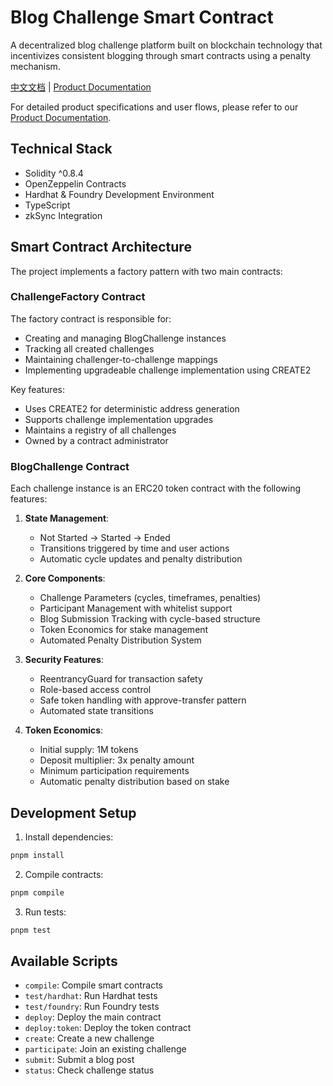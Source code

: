 # Blog Challenge Smart Contract

A decentralized blog challenge platform built on blockchain technology that incentivizes consistent blogging through smart contracts using a penalty mechanism.

[中文文档](./README.zh-CN.md) | [Product Documentation](https://exermon-blog.notion.site/BlogChallenge-Product-Description-1d348ee5ba8d80d8a18edc78200bfe11)

For detailed product specifications and user flows, please refer to our [Product Documentation](https://exermon-blog.notion.site/BlogChallenge-Product-Description-1d348ee5ba8d80d8a18edc78200bfe11).

## Technical Stack

- Solidity ^0.8.4
- OpenZeppelin Contracts
- Hardhat & Foundry Development Environment
- TypeScript
- zkSync Integration

## Smart Contract Architecture

The project implements a factory pattern with two main contracts:

### ChallengeFactory Contract

The factory contract is responsible for:
- Creating and managing BlogChallenge instances
- Tracking all created challenges
- Maintaining challenger-to-challenge mappings
- Implementing upgradeable challenge implementation using CREATE2

Key features:
- Uses CREATE2 for deterministic address generation
- Supports challenge implementation upgrades
- Maintains a registry of all challenges
- Owned by a contract administrator

### BlogChallenge Contract

Each challenge instance is an ERC20 token contract with the following features:

1. **State Management**:
   - Not Started → Started → Ended
   - Transitions triggered by time and user actions
   - Automatic cycle updates and penalty distribution

2. **Core Components**:
   - Challenge Parameters (cycles, timeframes, penalties)
   - Participant Management with whitelist support
   - Blog Submission Tracking with cycle-based structure
   - Token Economics for stake management
   - Automated Penalty Distribution System

3. **Security Features**:
   - ReentrancyGuard for transaction safety
   - Role-based access control
   - Safe token handling with approve-transfer pattern
   - Automated state transitions

4. **Token Economics**:
   - Initial supply: 1M tokens
   - Deposit multiplier: 3x penalty amount
   - Minimum participation requirements
   - Automatic penalty distribution based on stake

## Development Setup

1. Install dependencies:
```bash
pnpm install
```

2. Compile contracts:
```bash
pnpm compile
```

3. Run tests:
```bash
pnpm test
```

## Available Scripts

- `compile`: Compile smart contracts
- `test/hardhat`: Run Hardhat tests
- `test/foundry`: Run Foundry tests
- `deploy`: Deploy the main contract
- `deploy:token`: Deploy the token contract
- `create`: Create a new challenge
- `participate`: Join an existing challenge
- `submit`: Submit a blog post
- `status`: Check challenge status